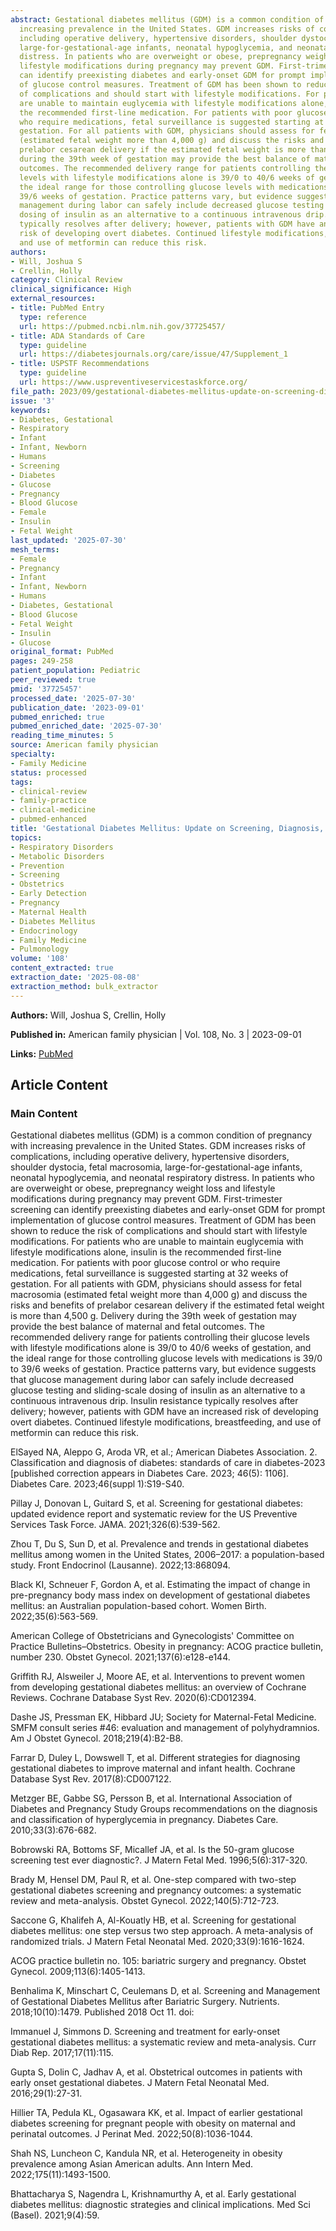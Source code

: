 ```yaml
---
abstract: Gestational diabetes mellitus (GDM) is a common condition of pregnancy with
  increasing prevalence in the United States. GDM increases risks of complications,
  including operative delivery, hypertensive disorders, shoulder dystocia, fetal macrosomia,
  large-for-gestational-age infants, neonatal hypoglycemia, and neonatal respiratory
  distress. In patients who are overweight or obese, prepregnancy weight loss and
  lifestyle modifications during pregnancy may prevent GDM. First-trimester screening
  can identify preexisting diabetes and early-onset GDM for prompt implementation
  of glucose control measures. Treatment of GDM has been shown to reduce the risk
  of complications and should start with lifestyle modifications. For patients who
  are unable to maintain euglycemia with lifestyle modifications alone, insulin is
  the recommended first-line medication. For patients with poor glucose control or
  who require medications, fetal surveillance is suggested starting at 32 weeks of
  gestation. For all patients with GDM, physicians should assess for fetal macrosomia
  (estimated fetal weight more than 4,000 g) and discuss the risks and benefits of
  prelabor cesarean delivery if the estimated fetal weight is more than 4,500 g. Delivery
  during the 39th week of gestation may provide the best balance of maternal and fetal
  outcomes. The recommended delivery range for patients controlling their glucose
  levels with lifestyle modifications alone is 39/0 to 40/6 weeks of gestation, and
  the ideal range for those controlling glucose levels with medications is 39/0 to
  39/6 weeks of gestation. Practice patterns vary, but evidence suggests that glucose
  management during labor can safely include decreased glucose testing and sliding-scale
  dosing of insulin as an alternative to a continuous intravenous drip. Insulin resistance
  typically resolves after delivery; however, patients with GDM have an increased
  risk of developing overt diabetes. Continued lifestyle modifications, breastfeeding,
  and use of metformin can reduce this risk.
authors:
- Will, Joshua S
- Crellin, Holly
category: Clinical Review
clinical_significance: High
external_resources:
- title: PubMed Entry
  type: reference
  url: https://pubmed.ncbi.nlm.nih.gov/37725457/
- title: ADA Standards of Care
  type: guideline
  url: https://diabetesjournals.org/care/issue/47/Supplement_1
- title: USPSTF Recommendations
  type: guideline
  url: https://www.uspreventiveservicestaskforce.org/
file_path: 2023/09/gestational-diabetes-mellitus-update-on-screening-diagnosis.md
issue: '3'
keywords:
- Diabetes, Gestational
- Respiratory
- Infant
- Infant, Newborn
- Humans
- Screening
- Diabetes
- Glucose
- Pregnancy
- Blood Glucose
- Female
- Insulin
- Fetal Weight
last_updated: '2025-07-30'
mesh_terms:
- Female
- Pregnancy
- Infant
- Infant, Newborn
- Humans
- Diabetes, Gestational
- Blood Glucose
- Fetal Weight
- Insulin
- Glucose
original_format: PubMed
pages: 249-258
patient_population: Pediatric
peer_reviewed: true
pmid: '37725457'
processed_date: '2025-07-30'
publication_date: '2023-09-01'
pubmed_enriched: true
pubmed_enriched_date: '2025-07-30'
reading_time_minutes: 5
source: American family physician
specialty:
- Family Medicine
status: processed
tags:
- clinical-review
- family-practice
- clinical-medicine
- pubmed-enhanced
title: 'Gestational Diabetes Mellitus: Update on Screening, Diagnosis, and Management.'
topics:
- Respiratory Disorders
- Metabolic Disorders
- Prevention
- Screening
- Obstetrics
- Early Detection
- Pregnancy
- Maternal Health
- Diabetes Mellitus
- Endocrinology
- Family Medicine
- Pulmonology
volume: '108'
content_extracted: true
extraction_date: '2025-08-08'
extraction_method: bulk_extractor
---
```


**Authors:** Will, Joshua S, Crellin, Holly

**Published in:** American family physician | Vol. 108, No. 3 | 2023-09-01

**Links:** [PubMed](https://pubmed.ncbi.nlm.nih.gov/37725457/)


## Article Content


### Main Content


Gestational diabetes mellitus (GDM) is a common condition of pregnancy with increasing prevalence in the United States. GDM increases risks of complications, including operative delivery, hypertensive disorders, shoulder dystocia, fetal macrosomia, large-for-gestational-age infants, neonatal hypoglycemia, and neonatal respiratory distress. In patients who are overweight or obese, prepregnancy weight loss and lifestyle modifications during pregnancy may prevent GDM. First-trimester screening can identify preexisting diabetes and early-onset GDM for prompt implementation of glucose control measures. Treatment of GDM has been shown to reduce the risk of complications and should start with lifestyle modifications. For patients who are unable to maintain euglycemia with lifestyle modifications alone, insulin is the recommended first-line medication. For patients with poor glucose control or who require medications, fetal surveillance is suggested starting at 32 weeks of gestation. For all patients with GDM, physicians should assess for fetal macrosomia (estimated fetal weight more than 4,000 g) and discuss the risks and benefits of prelabor cesarean delivery if the estimated fetal weight is more than 4,500 g. Delivery during the 39th week of gestation may provide the best balance of maternal and fetal outcomes. The recommended delivery range for patients controlling their glucose levels with lifestyle modifications alone is 39/0 to 40/6 weeks of gestation, and the ideal range for those controlling glucose levels with medications is 39/0 to 39/6 weeks of gestation. Practice patterns vary, but evidence suggests that glucose management during labor can safely include decreased glucose testing and sliding-scale dosing of insulin as an alternative to a continuous intravenous drip. Insulin resistance typically resolves after delivery; however, patients with GDM have an increased risk of developing overt diabetes. Continued lifestyle modifications, breastfeeding, and use of metformin can reduce this risk.

ElSayed NA, Aleppo G, Aroda VR, et al.; American Diabetes Association. 2. Classification and diagnosis of diabetes: standards of care in diabetes-2023 [published correction appears in Diabetes Care. 2023; 46(5): 1106]. Diabetes Care. 2023;46(suppl 1):S19-S40.

Pillay J, Donovan L, Guitard S, et al. Screening for gestational diabetes: updated evidence report and systematic review for the US Preventive Services Task Force. JAMA. 2021;326(6):539-562.

Zhou T, Du S, Sun D, et al. Prevalence and trends in gestational diabetes mellitus among women in the United States, 2006–2017: a population-based study. Front Endocrinol (Lausanne). 2022;13:868094.

Black KI, Schneuer F, Gordon A, et al. Estimating the impact of change in pre-pregnancy body mass index on development of gestational diabetes mellitus: an Australian population-based cohort. Women Birth. 2022;35(6):563-569.

American College of Obstetricians and Gynecologists' Committee on Practice Bulletins–Obstetrics. Obesity in pregnancy: ACOG practice bulletin, number 230. Obstet Gynecol. 2021;137(6):e128-e144.

Griffith RJ, Alsweiler J, Moore AE, et al. Interventions to prevent women from developing gestational diabetes mellitus: an overview of Cochrane Reviews. Cochrane Database Syst Rev. 2020(6):CD012394.

Dashe JS, Pressman EK, Hibbard JU; Society for Maternal-Fetal Medicine. SMFM consult series #46: evaluation and management of polyhydramnios. Am J Obstet Gynecol. 2018;219(4):B2-B8.

Farrar D, Duley L, Dowswell T, et al. Different strategies for diagnosing gestational diabetes to improve maternal and infant health. Cochrane Database Syst Rev. 2017(8):CD007122.

Metzger BE, Gabbe SG, Persson B, et al. International Association of Diabetes and Pregnancy Study Groups recommendations on the diagnosis and classification of hyperglycemia in pregnancy. Diabetes Care. 2010;33(3):676-682.

Bobrowski RA, Bottoms SF, Micallef JA, et al. Is the 50-gram glucose screening test ever diagnostic?. J Matern Fetal Med. 1996;5(6):317-320.

Brady M, Hensel DM, Paul R, et al. One-step compared with two-step gestational diabetes screening and pregnancy outcomes: a systematic review and meta-analysis. Obstet Gynecol. 2022;140(5):712-723.

Saccone G, Khalifeh A, Al-Kouatly HB, et al. Screening for gestational diabetes mellitus: one step versus two step approach. A meta-analysis of randomized trials. J Matern Fetal Neonatal Med. 2020;33(9):1616-1624.

ACOG practice bulletin no. 105: bariatric surgery and pregnancy. Obstet Gynecol. 2009;113(6):1405-1413.

Benhalima K, Minschart C, Ceulemans D, et al. Screening and Management of Gestational Diabetes Mellitus after Bariatric Surgery. Nutrients. 2018;10(10):1479. Published 2018 Oct 11. doi:

Immanuel J, Simmons D. Screening and treatment for early-onset gestational diabetes mellitus: a systematic review and meta-analysis. Curr Diab Rep. 2017;17(11):115.

Gupta S, Dolin C, Jadhav A, et al. Obstetrical outcomes in patients with early onset gestational diabetes. J Matern Fetal Neonatal Med. 2016;29(1):27-31.

Hillier TA, Pedula KL, Ogasawara KK, et al. Impact of earlier gestational diabetes screening for pregnant people with obesity on maternal and perinatal outcomes. J Perinat Med. 2022;50(8):1036-1044.

Shah NS, Luncheon C, Kandula NR, et al. Heterogeneity in obesity prevalence among Asian American adults. Ann Intern Med. 2022;175(11):1493-1500.

Bhattacharya S, Nagendra L, Krishnamurthy A, et al. Early gestational diabetes mellitus: diagnostic strategies and clinical implications. Med Sci (Basel). 2021;9(4):59.